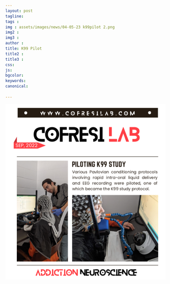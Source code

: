```yaml
---
layout: post
tagline: 
tags : 
img : assets/images/news/04-05-23 k99pilot 2.png
img2 :
img3 : 
author : 
title: K99 Pilot
title2 : 
title3 : 
css: 
js: 
bgcolor: 
keywords: 
canonical:

---
```



<span class="image small"><img src="assets/images/news/04-05-23 k99pilot 2.png" alt="" width="700"/></span>
